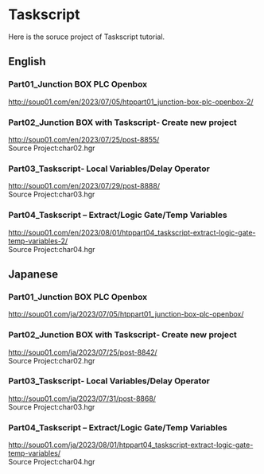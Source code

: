 # Taskscript
Here is the soruce project of Taskscript tutorial.

## English
### Part01_Junction BOX PLC Openbox
http://soup01.com/en/2023/07/05/htppart01_junction-box-plc-openbox-2/

### Part02_Junction BOX with Taskscript‐ Create new project
http://soup01.com/en/2023/07/25/post-8855/ \
Source Project:char02.hgr

### Part03_Taskscript‐ Local Variables/Delay Operator
http://soup01.com/en/2023/07/29/post-8888/ \
Source Project:char03.hgr

### Part04_Taskscript – Extract/Logic Gate/Temp Variables
http://soup01.com/en/2023/08/01/htppart04_taskscript-extract-logic-gate-temp-variables-2/ \
Source Project:char04.hgr

## Japanese
### Part01_Junction BOX PLC Openbox
http://soup01.com/ja/2023/07/05/htppart01_junction-box-plc-openbox/

### Part02_Junction BOX with Taskscript‐ Create new project
http://soup01.com/ja/2023/07/25/post-8842/ \
Source Project:char02.hgr

### Part03_Taskscript‐ Local Variables/Delay Operator
http://soup01.com/ja/2023/07/31/post-8868/ \
Source Project:char03.hgr

### Part04_Taskscript – Extract/Logic Gate/Temp Variables
http://soup01.com/ja/2023/08/01/htppart04_taskscript-extract-logic-gate-temp-variables/ \
Source Project:char04.hgr
